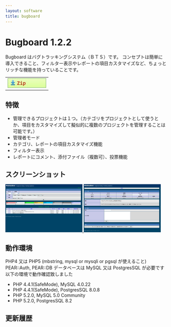 ```yaml
---
layout: software
title: bugboard
---
```


# Bugboard 1.2.2

Bugboard はバグトラッキングシステム（ＢＴＳ）です。
コンセプトは簡単に導入できること、フィルター表示やレポートの項目カスタマイズなど、ちょっとリッチな機能を持っていることです。

<table class="dl" cellpadding="0" cellspacing="0" border="0">
	<tr>
		<td>
			<a href="http://bit.ly/1QcQUNz" target="_blank" onclick="ga('send','pageview',{'page':'/downloads/Bugboard','Title':'Bugboard});">
				<img src="/assets/img/download_zip.jpg" />
			</a>
		</td>
	</tr>
</table>

## 特徴
* 管理できるプロジェクトは１つ。（カテゴリをプロジェクトとして使うとか、項目をカスタマイズして擬似的に複数のプロジェクトを管理することは可能です。）
* 管理者モード
* カテゴリ、レポートの項目カスタマイズ機能
* フィルター表示
* レポートにコメント、添付ファイル（複数可）、投票機能

## スクリーンショット
<div class="snap">
	<a class="fancybox" rel="group" href="/assets/img/bugboard_snap01.jpg">
		<img src="/assets/img/bugboard_snap01.jpg" width="240" height="150" alt="snap01" border="0" />
	</a>
	<a class="fancybox" rel="group" href="/assets/img/bugboard_snap02.jpg">
		<img src="/assets/img/bugboard_snap02.jpg" width="240" height="150" alt="snap02" border="0" />
	</a>
	<br class="clear" />
</div>

## 動作環境
PHP4 又は PHP5 (mbstring, mysql or mysqli or pgsql が使えること)
PEAR::Auth, PEAR::DB
データベースは MySQL 又は PostgresSQL が必要です
以下の環境で動作確認致しました

* PHP 4.4.1(SafeMode), MySQL 4.0.22
* PHP 4.4.1(SafeMode), PostgresSQL 8.0.8
* PHP 5.2.0, MySQL 5.0 Community
* PHP 5.2.0, PostgresSQL 8.2


## 更新履歴
